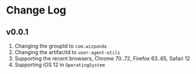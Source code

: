 # Change Log

## v0.0.1

1. Changing the groupId to `com.wizpanda`
2. Changing the artifactId to `user-agent-utils`
3. Supporting the recent browsers, Chrome 70..72, Firefox 63..65, Safari 12
4. Supporting iOS 12 in `OperatingSystem`